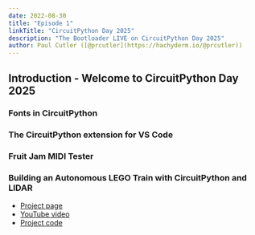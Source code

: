 ```yaml
---
date: 2022-08-30
title: "Episode 1"
linkTitle: "CircuitPython Day 2025"
description: "The Bootloader LIVE on CircuitPython Day 2025"
author: Paul Cutler ([@prcutler](https://hachyderm.io/@prcutler))
---
```


## Introduction - Welcome to CircuitPython Day 2025

### Fonts in CircuitPython



### The CircuitPython extension for VS Code



### Fruit Jam MIDI Tester



### Building an Autonomous LEGO Train with CircuitPython and LIDAR

* [Project page](https://community.element14.com/challenges-projects/element14-presents/project-videos/w/documents/71936/building-an-autonomous-lego-train-with-circuitpython-and-lidar----episode-672?CMP=SOM-YOUTUBE-PRG-E14PRESENTS-EP672-COMM)
* [YouTube video](https://www.youtube.com/watch?v=hgJ8ywYu6bY)
* [Project code](https://community.element14.com/challenges-projects/element14-presents/m/files/150452)
